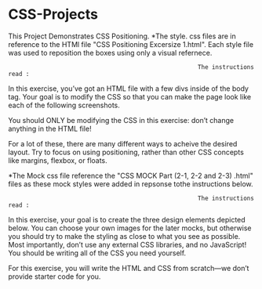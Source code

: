# CSS-Projects
This Project Demonstrates CSS Positioning.
    *The style. css files are in reference to the HTMl file "CSS Positioning Excersize 1.html". Each style file was used to reposition the boxes using only a visual refernece. 
                                                          
                                                          The instructions read :
In this exercise, you’ve got an HTML file with a few divs inside of the body tag. Your goal is to modify the CSS so that you can make the page look like each of the following screenshots.

You should ONLY be modifying the CSS in this exercise: don’t change anything in the HTML file!

For a lot of these, there are many different ways to acheive the desired layout. Try to focus on using positioning, rather than other CSS concepts like margins, flexbox, or floats.




*The Mock css file reference the "CSS MOCK Part (2-1, 2-2 and 2-3) .html" files as these mock styles were added in repsonse tothe instructions below. 

                                                          The instructions read :
 In this exercise, your goal is to create the three design elements depicted below. You can choose your own images for the later mocks, but otherwise you should try to make the styling as close to what you see as possible. Most importantly, don’t use any external CSS libraries, and no JavaScript! You should be writing all of the CSS you need yourself.

For this exercise, you will write the HTML and CSS from scratch—we don’t provide starter code for you.


